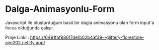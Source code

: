 # Dalga-Animasyonlu-Form
 Javascript ile oluşturduğum basit bir dagla animasyonu olan form input'a focus olduğunda çalışır.

Proje Linki : https://6491faf986f7de1b02b4af39--glittery-florentine-aee202.netlify.app/